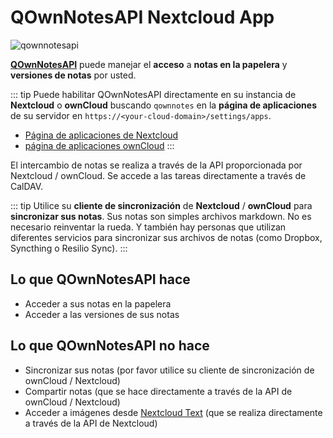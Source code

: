 # QOwnNotesAPI Nextcloud App

![qownnotesapi](/img/qownnotesapi.png)

[**QOwnNotesAPI**](https://github.com/pbek/qownnotesapi) puede manejar el **acceso** a **notas en la papelera** y **versiones de notas** por usted.

::: tip
Puede habilitar QOwnNotesAPI directamente en su instancia de **Nextcloud** o **ownCloud** buscando `qownnotes` en la **página de aplicaciones** de su servidor en `https://<your-cloud-domain>/settings/apps`.

- [Página de aplicaciones de Nextcloud](https://apps.nextcloud.com/apps/qownnotesapi)
- [página de aplicaciones ownCloud](https://marketplace.owncloud.com/apps/qownnotesapi)
  :::

El intercambio de notas se realiza a través de la API proporcionada por Nextcloud / ownCloud. Se accede a las tareas directamente a través de CalDAV.

::: tip
Utilice su **cliente de sincronización** de **Nextcloud** / **ownCloud** para **sincronizar sus notas**. Sus notas son simples archivos markdown. No es necesario reinventar la rueda. Y también hay personas que utilizan diferentes servicios para sincronizar sus archivos de notas (como Dropbox, Syncthing o Resilio Sync).
:::

## Lo que QOwnNotesAPI hace

- Acceder a sus notas en la papelera
- Acceder a las versiones de sus notas

## Lo que QOwnNotesAPI no hace

- Sincronizar sus notas (por favor utilice su cliente de sincronización de ownCloud / Nextcloud)
- Compartir notas (que se hace directamente a través de la API de ownCloud / Nextcloud)
- Acceder a imágenes desde [Nextcloud Text](https://github.com/nextcloud/text) (que se realiza directamente a través de la API de Nextcloud)
